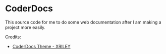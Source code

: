 # CoderDocs

This source code for me to do some web documentation after I am making a project more easily.

Credits:
- [CoderDocs Theme - XRILEY](https://github.com/xriley/CoderDocs-Theme)